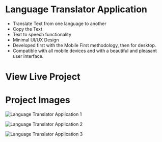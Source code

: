 # Language Translator Application

- Translate Text from one language to another
- Copy the Text
- Text to speech functionality
- Minimal UI/UX Design
- Developed first with the Mobile First methodology, then for desktop.
- Compatible with all mobile devices and with a beautiful and pleasant user interface.

# View Live Project


# Project Images

![Language Translator Application 1](https://user-images.githubusercontent.com/71214929/170862241-603c4f8d-f9c1-4af1-9a9a-07a684002c4c.png)

![Language Translator Application 2](https://user-images.githubusercontent.com/71214929/170862243-4929731c-4d9d-44ce-b9e4-38a1f444209d.png)

![Language Translator Application 3](https://user-images.githubusercontent.com/71214929/170862245-153c874e-67e7-40ac-8891-e3f16b09f4e9.png)
